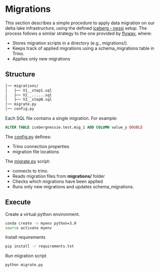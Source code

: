
# Migrations

This section describes a simple procedure to apply data migration on our delta lake infrastructure, using the defined [iceberg - nessi](../../deltalake/docker-compose.yml) setup.
The process follows a similar strategy to the one provided by [flyway](https://github.com/flyway/flyway), where:

- Stores migration scripts in a directory (e.g., migrations/).
- Keeps track of applied migrations using a schema_migrations table in Trino.
- Applies only new migrations

## Structure

```sh
│── migrations/
│   ├── V1__step1.sql
│   ├── V2__......sql
│   ├── V3__stepN.sql
│── migrate.py
│── config.py
```

Each SQL file contains a single migration. For example:

```sql
ALTER TABLE icebergnessie.test.mig_1 ADD COLUMN value_y DOUBLE
```

The [config.py](./config.py) defines:

- Trino connection properties
- migration file locations

The [migrate.py](./migrate.py) script:

- connects to trino.
- Reads migration files from **migrations/** folder
- Checks which migrations have been applied
- Runs only new migrations and updates schema_migrations.


## Execute

Create a virtual python environment.

```sh
conda create -n myenv python=3.9
source activate myenv
```

Install requirements

```sh
pip install -r requirements.txt
```

Run migration script

```sh
python migrate.py 
```